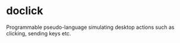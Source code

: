 # doclick
Programmable pseudo-language simulating desktop actions such as clicking, sending keys etc.
